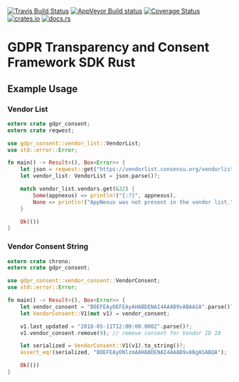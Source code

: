 [![Travis Build Status](https://travis-ci.org/cirla/gdpr_consent.svg?branch=master)](https://travis-ci.org/cirla/gdpr_consent)
[![AppVeyor Build status](https://ci.appveyor.com/api/projects/status/0uccoj1xrgyudp4p/branch/master?svg=true)](https://ci.appveyor.com/project/cirla/gdpr-consent/branch/master)
[![Coverage Status](https://coveralls.io/repos/github/cirla/gdpr_consent/badge.svg?branch=master)](https://coveralls.io/github/cirla/gdpr_consent?branch=master)
[![crates.io](https://img.shields.io/crates/v/gdpr_consent.svg)](https://crates.io/crates/gdpr_consent)
[![docs.rs](https://docs.rs/gdpr_consent/badge.svg)](https://docs.rs/gdpr_consent)

# GDPR Transparency and Consent Framework SDK Rust

## Example Usage

### Vendor List

```rust
extern crate gdpr_consent;
extern crate reqwest;

use gdpr_consent::vendor_list::VendorList;
use std::error::Error;

fn main() -> Result<(), Box<Error>> {
    let json = reqwest::get("https://vendorlist.consensu.org/vendorlist.json")?.text()?;
    let vendor_list: VendorList = json.parse()?;

    match vendor_list.vendors.get(&32) {
        Some(appnexus) => println!("{:?}", appnexus),
        None => println!("AppNexus was not present in the vendor list."),
    }

    Ok(())
}
```

### Vendor Consent String

```rust
extern crate chrono;
extern crate gdpr_consent;

use gdpr_consent::vendor_consent::VendorConsent;
use std::error::Error;

fn main() -> Result<(), Box<Error>> {
    let vendor_consent = "BOEFEAyOEFEAyAHABDENAI4AAAB9vABAASA".parse()?;
    let VendorConsent::V1(mut v1) = vendor_consent;

    v1.last_updated = "2018-05-11T12:00:00.000Z".parse()?;
    v1.vendor_consent.remove(9); // remove consent for Vendor ID 10

    let serialized = VendorConsent::V1(v1).to_string()?;
    assert_eq!(serialized, "BOEFEAyONlzmAAHABDENAI4AAAB9vABgASABQA");

    Ok(())
}
```

